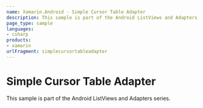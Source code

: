 ```yaml
---
name: Xamarin.Android - Simple Cursor Table Adapter
description: This sample is part of the Android ListViews and Adapters series.
page_type: sample
languages:
- csharp
products:
- xamarin
urlFragment: simplecursortableadapter
---
```

# Simple Cursor Table Adapter

This sample is part of the Android ListViews and Adapters series. 